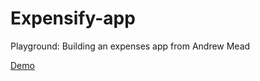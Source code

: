 # Expensify-app

Playground: Building an expenses app from Andrew Mead

[Demo](https://expensify-app.netlify.com)
